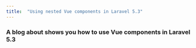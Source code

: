 ```yaml
---
title:  "Using nested Vue components in Laravel 5.3"
---
```


### A blog about shows you how to use Vue components in Laravel 5.3


